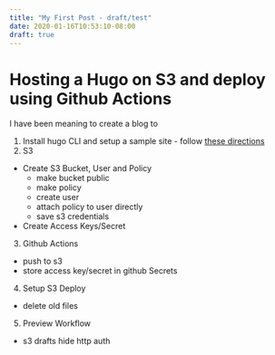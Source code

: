```yaml
---
title: "My First Post - draft/test"
date: 2020-01-16T10:53:10-08:00
draft: true
---
```

# Hosting a Hugo on S3 and deploy using Github Actions

I have been meaning to create a blog to 

1. Install hugo CLI and setup a sample site - follow [these directions](https://gohugo.io/getting-started/quick-start/)
2. S3
  - Create S3 Bucket, User and Policy
    - make bucket public
    - make policy
    - create user
    - attach policy to user directly
    - save s3 credentials
  - Create Access Keys/Secret
3. Github Actions
  - push to s3
  - store access key/secret in github Secrets
4. Setup S3 Deploy
  - delete old files
5. Preview Workflow
  - s3 drafts hide http auth
